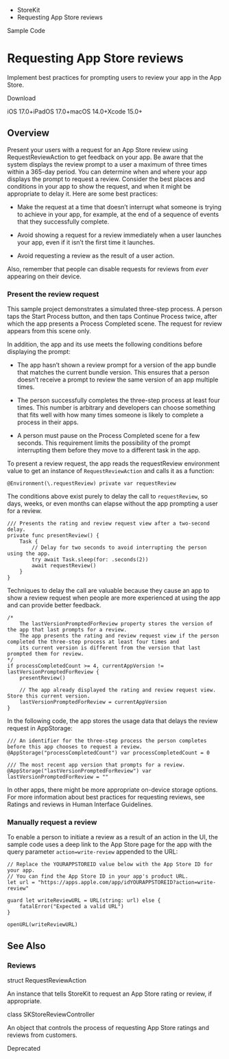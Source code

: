 

- StoreKit
-  Requesting App Store reviews 

Sample Code

# Requesting App Store reviews

Implement best practices for prompting users to review your app in the App Store.

Download

iOS 17.0+iPadOS 17.0+macOS 14.0+Xcode 15.0+

## Overview

Present your users with a request for an App Store review using RequestReviewAction to get feedback on your app. Be aware that the system displays the review prompt to a user a maximum of three times within a 365-day period. You can determine when and where your app displays the prompt to request a review. Consider the best places and conditions in your app to show the request, and when it might be appropriate to delay it. Here are some best practices:

- Make the request at a time that doesn’t interrupt what someone is trying to achieve in your app, for example, at the end of a sequence of events that they successfully complete.

- Avoid showing a request for a review immediately when a user launches your app, even if it isn’t the first time it launches.

- Avoid requesting a review as the result of a user action.

Also, remember that people can disable requests for reviews from *ever* appearing on their device.

### Present the review request

This sample project demonstrates a simulated three-step process. A person taps the Start Process button, and then taps Continue Process twice, after which the app presents a Process Completed scene. The request for review appears from this scene only.

In addition, the app and its use meets the following conditions before displaying the prompt:

- The app hasn’t shown a review prompt for a version of the app bundle that matches the current bundle version. This ensures that a person doesn’t receive a prompt to review the same version of an app multiple times.

- The person successfully completes the three-step process at least four times. This number is arbitrary and developers can choose something that fits well with how many times someone is likely to complete a process in their apps.

- A person must pause on the Process Completed scene for a few seconds. This requirement limits the possibility of the prompt interrupting them before they move to a different task in the app.

To present a review request, the app reads the requestReview environment value to get an instance of `RequestReviewAction` and calls it as a function:

```
@Environment(\.requestReview) private var requestReview
```

The conditions above exist purely to delay the call to `requestReview`, so days, weeks, or even months can elapse without the app prompting a user for a review.

```
/// Presents the rating and review request view after a two-second delay.
private func presentReview() {
    Task {
        // Delay for two seconds to avoid interrupting the person using the app.
        try await Task.sleep(for: .seconds(2))
        await requestReview()
    }
}
```

Techniques to delay the call are valuable because they cause an app to show a review request when people are more experienced at using the app and can provide better feedback.

```
/*
    The lastVersionPromptedForReview property stores the version of the app that last prompts for a review.
    The app presents the rating and review request view if the person completed the three-step process at least four times and
    its current version is different from the version that last prompted them for review.
*/
if processCompletedCount >= 4, currentAppVersion != lastVersionPromptedForReview {
    presentReview()

    // The app already displayed the rating and review request view. Store this current version.
    lastVersionPromptedForReview = currentAppVersion
}
```

In the following code, the app stores the usage data that delays the review request in AppStorage:

```
/// An identifier for the three-step process the person completes before this app chooses to request a review.
@AppStorage("processCompletedCount") var processCompletedCount = 0

/// The most recent app version that prompts for a review.
@AppStorage("lastVersionPromptedForReview") var lastVersionPromptedForReview = ""
```

In other apps, there might be more appropriate on-device storage options. For more information about best practices for requesting reviews, see Ratings and reviews in Human Interface Guidelines.

### Manually request a review

To enable a person to initiate a review as a result of an action in the UI, the sample code uses a deep link to the App Store page for the app with the query parameter `action=write-review` appended to the URL:

```
// Replace the YOURAPPSTOREID value below with the App Store ID for your app.
// You can find the App Store ID in your app's product URL.
let url = "https://apps.apple.com/app/idYOURAPPSTOREID?action=write-review"

guard let writeReviewURL = URL(string: url) else {
    fatalError("Expected a valid URL")
}

openURL(writeReviewURL)
```

## See Also

### Reviews

struct RequestReviewAction

An instance that tells StoreKit to request an App Store rating or review, if appropriate.

class SKStoreReviewController

An object that controls the process of requesting App Store ratings and reviews from customers.

Deprecated

